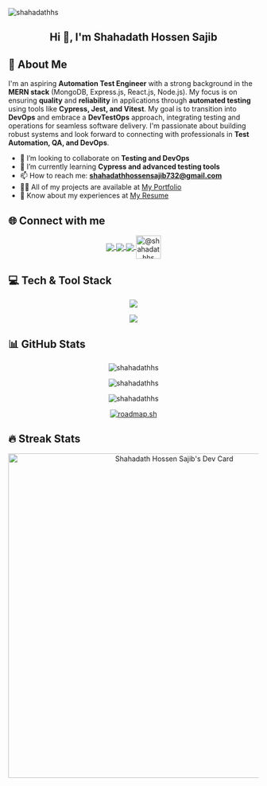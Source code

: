 ![shahadathhs](https://socialify.git.ci/shahadathhs/shahadathhs/image?description=1&descriptionEditable=Automation%20Test%20Engineer%20%7C%20DevOps%20Enthusiast%20&font=Jost&language=1&name=1&owner=1&pattern=Floating%20Cogs&theme=Auto)

<h2 align="center">Hi 👋, I'm Shahadath Hossen Sajib</h2>

## 💫 About Me

I'm an aspiring **Automation Test Engineer** with a strong background in the **MERN stack** (MongoDB, Express.js, React.js, Node.js). My focus is on ensuring **quality** and **reliability** in applications through **automated testing** using tools like **Cypress, Jest, and Vitest**. My goal is to transition into **DevOps** and embrace a **DevTestOps** approach, integrating testing and operations for seamless software delivery. I'm passionate about building robust systems and look forward to connecting with professionals in **Test Automation, QA, and DevOps**.

- 👯 I’m looking to collaborate on **Testing and DevOps**
- 🌱 I’m currently learning **Cypress and advanced testing tools**
- 📫 How to reach me: **shahadathhossensajib732@gmail.com**
- 👨‍💻 All of my projects are available at [My Portfolio](https://shahadathhs.vercel.app)
- 📄 Know about my experiences at [My Resume](https://docs.google.com/document/d/1F4lDxGKNkrY5k2UB7CEjSSNqoK06COyGfz5KDlSH0kY/edit?usp=sharing)

## 🌐 Connect with me

<p align="center">
  <a href="https://dev.to/shahadathhs" target="_blank">
    <img align="center" src="https://skillicons.dev/icons?i=devto&theme=dark" />
  </a>
  <a href="https://linkedin.com/in/shahadathhs" target="_blank">
    <img align="center" src="https://skillicons.dev/icons?i=linkedin&theme=dark" />
  </a>
  <a href="https://gitlab.com/shahadathhs" target="_blank">
    <img align="center" src="https://skillicons.dev/icons?i=gitlab&theme=dark" />
  </a>
  <a href="https://medium.com/@shahadathhs" target="_blank">
    <img align="center" src="https://raw.githubusercontent.com/rahuldkjain/github-profile-readme-generator/master/src/images/icons/Social/medium.svg" alt="@shahadathhs" height="47" width="50" />
  </a>
</p>

## 💻 Tech & Tool Stack

<p align="center">
  <img align="center" src="https://skillicons.dev/icons?i=js,ts,react,nextjs,nodejs,express,mongodb,vercel&theme=dark" /> 
</p>

<p align="center">
  <img align="center" src="https://skillicons.dev/icons?i=vscode,idea,postman,git,github,jest,vitest,cypress&theme=dark" /> 
</p>


## 📊 GitHub Stats

<p align="center">
  <img src="https://github-readme-stats.vercel.app/api?username=shahadathhs&show_icons=true&locale=en&rank_icon=percentile&theme=transparent" alt="shahadathhs" />
</p>

<p align="center">
  <img src="https://github-readme-stats.vercel.app/api/top-langs/?username=shahadathhs&size_weight=0.5&count_weight=0.5&langs_count=4&theme=transparent" alt="shahadathhs" />
</p>

<p align="center">
  <img src="https://github-readme-streak-stats.herokuapp.com/?user=shahadathhs&theme=transparent" alt="shahadathhs" />
</p>

<p align="center">
  <a href="https://roadmap.sh/u/shahadathhs"><img src="https://roadmap.sh/card/wide/6508f59dd5295d7a8120f897?variant=dark" alt="roadmap.sh"/></a>
</a>

## 🔥 Streak Stats

<div align="center"> 
<a href="https://app.daily.dev/shahadathhs"><img src="https://api.daily.dev/devcards/v2/6ZhjUdRchhuOpkZR8LgkG.png?type=wide&r=xnu" width="652" alt="Shahadath Hossen Sajib's Dev Card"/></a>
</div>
